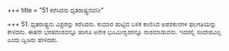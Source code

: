 +++
title = "51 ಕರೆಸಿದನು ಧೃತರಾಷ್ಟ್ರನವನೀ"

+++
51. ಧೃತರಾಷ್ಟ್ರನು ವಿಪ್ರರನ್ನು ಕರೆಸಿದನು. ಕುಮಾರ ಹುಟ್ಟಿದ ಬಳಿಕ ಕಾಣಿಸಿದ ಅಪಶಕುನಗಳ ಫಲಗತಿಯನ್ನು ಕೇಳಿದನು. ಈತನೇ ಭರತವಂಶವನ್ನೂ ಹಾಗೂ ಅನೇಕ ಭೂಮೀಶ್ವರರನ್ನೂ ನಾಶಮಾಡುವನು. ಇದರಲ್ಲಿ ಸಂದೇಹವಿಲ್ಲ ಎಂದು ದ್ವಿಜರು ಹೇಳಿದರು.